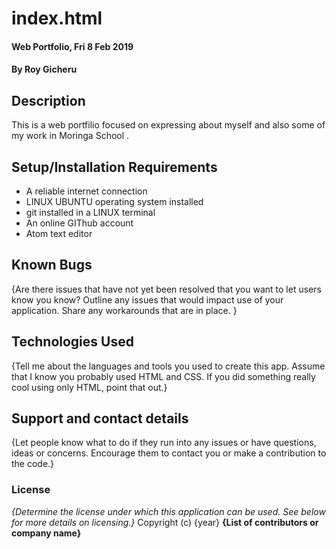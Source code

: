 # index.html
#### Web Portfolio, Fri 8 Feb 2019
#### By Roy Gicheru
## Description
This is a web portfilio focused on expressing about myself and also some of my work in Moringa School .
## Setup/Installation Requirements
* A reliable internet connection
* LINUX UBUNTU operating system installed
* git installed in a LINUX terminal
* An online GIThub account
* Atom text editor

## Known Bugs
{Are there issues that have not yet been resolved that you want to let users know you know? Outline any issues that would impact use of your application. Share any workarounds that are in place. }
## Technologies Used
{Tell me about the languages and tools you used to create this app. Assume that I know you probably used HTML and CSS. If you did something really cool using only HTML, point that out.}
## Support and contact details
{Let people know what to do if they run into any issues or have questions, ideas or concerns.  Encourage them to contact you or make a contribution to the code.}
### License
*{Determine the license under which this application can be used.  See below for more details on licensing.}*
Copyright (c) {year} **{List of contributors or company name}**
